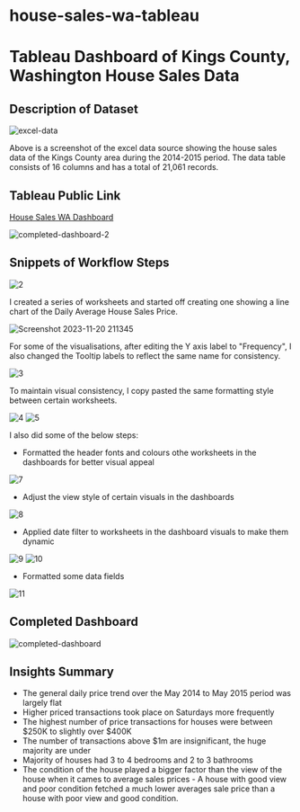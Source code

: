 # house-sales-wa-tableau

# Tableau Dashboard of Kings County, Washington House Sales Data

## Description of Dataset 

![excel-data](https://github.com/irvincodes/house-sales-wa-tableau/assets/119061206/efcf33b1-d3df-45fd-bd67-2f24881d6133)

Above is a screenshot of the excel data source showing the house sales data of the Kings County area during the 2014-2015 period. The data table consists of 16 columns and has a total of 21,061 records.

## Tableau Public Link

[ House Sales WA Dashboard ](https://public.tableau.com/views/HouseSalesWA/HouseSales?:language=en-GB&publish=yes&:display_count=n&:origin=viz_share_link)

![completed-dashboard-2](https://github.com/irvincodes/house-sales-wa-tableau/assets/119061206/4406f916-6a02-4879-a19b-6e2ea7c3ca91)

## Snippets of Workflow Steps

![2](https://github.com/irvincodes/house-sales-wa-tableau/assets/119061206/c273a719-6a77-4d78-97a7-8662eec68afe)

I created a series of worksheets and started off creating one showing a line chart of the Daily Average House Sales Price.

![Screenshot 2023-11-20 211345](https://github.com/irvincodes/house-sales-wa-tableau/assets/119061206/4d79680c-f6a6-4535-b657-8bc73f204d56)

For some of the visualisations, after editing the Y axis label to "Frequency", I also changed the Tooltip labels to reflect the same name for consistency. 

![3](https://github.com/irvincodes/house-sales-wa-tableau/assets/119061206/1bacaf72-bd15-4514-9fb1-8d4b64448565)

To maintain visual consistency, I copy pasted the same formatting style between certain worksheets.

![4](https://github.com/irvincodes/house-sales-wa-tableau/assets/119061206/49d88204-ecce-4dfa-9278-39343a1dced7)
![5](https://github.com/irvincodes/house-sales-wa-tableau/assets/119061206/e14ee905-0989-458a-93d9-cb787f14e7a6)

I also did some of the below steps:

- Formatted the header fonts and colours othe worksheets in the dashboards for better visual appeal

![7](https://github.com/irvincodes/house-sales-wa-tableau/assets/119061206/18fd104d-a46a-4453-836e-e189f6d7316b)

- Adjust the view style of certain visuals in the dashboards

![8](https://github.com/irvincodes/house-sales-wa-tableau/assets/119061206/b7c14fc1-697c-4859-bfa4-72dd60037e55)

- Applied date filter to worksheets in the dashboard visuals to make them dynamic

![9](https://github.com/irvincodes/house-sales-wa-tableau/assets/119061206/9e51869c-43c1-42a8-8ad1-e3210e0aff41)
![10](https://github.com/irvincodes/house-sales-wa-tableau/assets/119061206/e571a46b-3af5-49de-8cd1-8fb8e5116288)

- Formatted some data fields

![11](https://github.com/irvincodes/house-sales-wa-tableau/assets/119061206/e83c876a-3092-4d87-9934-0b21a7a8f5e2)

## Completed Dashboard

![completed-dashboard](https://github.com/irvincodes/house-sales-wa-tableau/assets/119061206/bff32cec-5d4b-42da-8184-c72ba0d3480b)

## Insights Summary

- The general daily price trend over the May 2014 to May 2015 period was largely flat
- Higher priced transactions took place on Saturdays more frequently
- The highest number of price transactions for houses were between $250K to slightly over $400K
- The number of transactions above $1m are insignificant, the huge majority are under
- Majority of houses had 3 to 4 bedrooms and 2 to 3 bathrooms
- The condition of the house played a bigger factor than the view of the house when it cames to average sales prices - A house with good view and poor condition fetched a much lower averages sale price than a house with poor view and good condition. 







